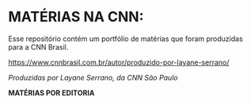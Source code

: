 # MATÉRIAS NA CNN:
Esse repositório contém um portfólio de matérias que foram produzidas para a CNN Brasil. 

https://www.cnnbrasil.com.br/autor/produzido-por-layane-serrano/

_Produzidas por Layane Serrano, da CNN São Paulo_


**MATÉRIAS POR EDITORIA**
